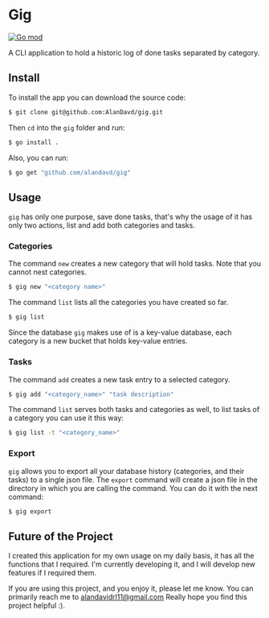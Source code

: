 # Gig

[![Go mod](https://img.shields.io/github/go-mod/go-version/alandavd/dsgo)](go.mod)

A CLI application to hold a historic log of done tasks separated by category.

## Install

To install the app you can download the source code:

```bash
$ git clone git@github.com:AlanDavd/gig.git
```

Then `cd` into the `gig` folder and run:

```bash
$ go install .
```

Also, you can run:

```bash
$ go get "github.com/alandavd/gig"
```

## Usage

`gig` has only one purpose, save done tasks, that's why the usage of it has only two actions, list and add both categories and tasks.

### Categories

The command `new` creates a new category that will hold tasks. Note that you cannot nest categories.

```bash
$ gig new "<category name>"
```

The command `list` lists all the categories you have created so far.

```bash
$ gig list
```

Since the database `gig` makes use of is a key-value database, each category is a new bucket that holds key-value entries.

### Tasks

The command `add` creates a new task entry to a selected category.

```bash
$ gig add "<category_name>" "task description"
```

The command `list` serves both tasks and categories as well, to list tasks of a category you can use it this way:

```bash
$ gig list -t "<category_name>"
```

### Export

`gig` allows you to export all your database history (categories, and their tasks) to a single json file.
The `export` command will create a json file in the directory in which you are calling the command.
You can do it with the next command:

```bash
$ gig export
```

## Future of the Project

I created this application for my own usage on my daily basis, it has all the functions that I required. I'm currently developing it, and I will develop new features if I required them.

If you are using this project, and you enjoy it, please let me know. You can primarily reach me to alandavidrl11@gmail.com
Really hope you find this project helpful :).
